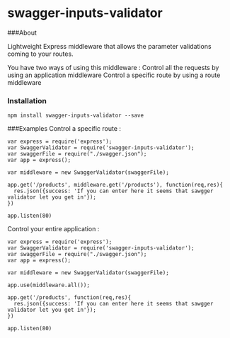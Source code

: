 # swagger-inputs-validator


###About

Lightweight Express middleware that allows the parameter validations coming to your routes.

You have two ways of using this middleware :
Control all the requests by using an application middleware
Control a specific route by using a route middleware

### Installation
```
npm install swagger-inputs-validator --save
```

###Examples
Control a specific route :
```
var express = require('express');
var SwaggerValidator = require('swagger-inputs-validator');
var swaggerFile = require("./swagger.json");
var app = express();

var middleware = new SwaggerValidator(swaggerFile);

app.get('/products', middleware.get('/products'), function(req,res){
  res.json({success: 'If you can enter here it seems that sawgger validator let you get in'});
})

app.listen(80)

```

Control your entire application : 
```
var express = require('express');
var SwaggerValidator = require('swagger-inputs-validator');
var swaggerFile = require("./swagger.json");
var app = express();

var middleware = new SwaggerValidator(swaggerFile);

app.use(middleware.all());

app.get('/products', function(req,res){
  res.json({success: 'If you can enter here it seems that sawgger validator let you get in'});
})

app.listen(80)

```

